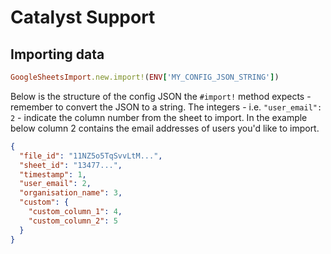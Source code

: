 # Catalyst Support

## Importing data

```ruby
GoogleSheetsImport.new.import!(ENV['MY_CONFIG_JSON_STRING'])
```

Below is the structure of the config JSON the `#import!` method expects - remember to convert the JSON to a string. The integers - i.e. `"user_email": 2` - indicate the column number from the sheet to import. In the example below column 2 contains the email addresses of users you'd like to import.

```json
{
  "file_id": "11NZ5o5TqSvvLtM...",
  "sheet_id": "13477...",
  "timestamp": 1,
  "user_email": 2,
  "organisation_name": 3,
  "custom": {
    "custom_column_1": 4,
    "custom_column_2": 5
  }
}
```
